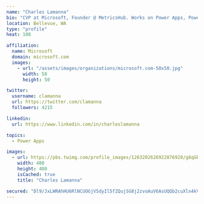 ```yaml
---
name: "Charles Lamanna"
bio: "CVP at Microsoft, Founder @ MetricsHub. Works on Power Apps, Power Automate, Power Virtual Agent, Common Data Service and Dynamics 365."
location: Bellevue, WA
type: "profile"
heat: 108

affiliation:
  name: Microsoft
  domain: microsoft.com
  images:
    - url: "/assets/images/organizations/microsoft.com-50x50.jpg"
      width: 50
      height: 50

twitter:
  username: clamanna
  url: https://twitter.com/clamanna
  followers: 4215

linkedin:
  url: https://www.linkedin.com/in/charleslamanna

topics:
  - Power Apps

images:
  - url: https://pbs.twimg.com/profile_images/1263202626922876928/g6qGbHZ-_400x400.jpg
    width: 400
    height: 400
    isCached: true
    title: "Charles Lamanna"

secured: "Dl9/JxLWRAhHU6RlNCUOGjV5dyIl5fZQujSG8j2zvoAuV6AsUQQb2cuXln4kVWr++5JGOIc+W21IAQObIspvcoYONQ8SVNUFgW0YsmzF/iqnS8GU/VMBoBWy3+RFzH5tmRNwBYfhccu+EPIYYFbesJJTaQmBdSrGYyNUAA2cJLR5u7BUXGd5KAwMoAvs8RUjYu3tQrbq2qLGRkV+zeU0l3cVgPkaacVaNEmwgUxFyvIXkkQCqnOeqdQtjdA+kYaByrUZBReZjgZqeRrevIjKOdwsU3CoyolXOm35dr6iF/5GEmIX85E6eALcQmLsPYgEeEdEbT6N9bNTA3yuRiVY/cU49wvJAxwoIGo+lPJN/RF02CCeP5g2Ujy1qDPFXksQZk/AGy+DAQeuTnZHffOSd+cPPk1P02fHhGr+LJ2Zbe0=;nR10P+fLaKePwhdpsgyTcw=="
---
```



